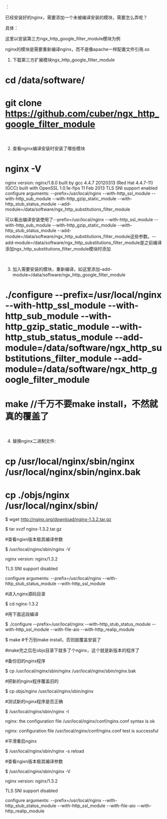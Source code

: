 ：

已经安装好的nginx，需要添加一个未被编译安装的模块，需要怎么弄呢？

具体：

这里以安装第三方ngx_http_google_filter_module模块为例

nginx的模块是需要重新编译nginx，而不是像apache一样配置文件引用.so

1. 下载第三方扩展模块ngx_http_google_filter_module

# cd /data/software/
# git clone https://github.com/cuber/ngx_http_google_filter_module

 

2. 查看nginx编译安装时安装了哪些模块

# nginx -V
nginx version: nginx/1.8.0
built by gcc 4.4.7 20120313 (Red Hat 4.4.7-11) (GCC) 
built with OpenSSL 1.0.1e-fips 11 Feb 2013
TLS SNI support enabled
configure arguments: --prefix=/usr/local/nginx --with-http_ssl_module --with-http_sub_module --with-http_gzip_static_module --with-http_stub_status_module --add-module=/data/software/ngx_http_substitutions_filter_module

可以看出编译安装使用了--prefix=/usr/local/nginx --with-http_ssl_module --with-http_sub_module --with-http_gzip_static_module --with-http_stub_status_module --add-module=/data/software/ngx_http_substitutions_filter_module这些参数。--add-module=/data/software/ngx_http_substitutions_filter_module是之前编译添加ngx_http_substitutions_filter_module模块时添加

 

3. 加入需要安装的模块，重新编译，如这里添加–add-module=/data/software/ngx_http_google_filter_module

# ./configure --prefix=/usr/local/nginx --with-http_ssl_module --with-http_sub_module --with-http_gzip_static_module --with-http_stub_status_module --add-module=/data/software/ngx_http_substitutions_filter_module --add-module=/data/software/ngx_http_google_filter_module
# make    //千万不要make install，不然就真的覆盖了

 

4. 替换nginx二进制文件:

# cp /usr/local/nginx/sbin/nginx /usr/local/nginx/sbin/nginx.bak
# cp ./objs/nginx /usr/local/nginx/sbin/



















$ wget http://nginx.org/download/nginx-1.3.2.tar.gz



$ tar xvzf nginx-1.3.2.tar.gz



#查看ngixn版本极其编译参数 



$ /usr/local/nginx/sbin/nginx -V



nginx version: nginx/1.3.2

TLS SNI support disabled

configure arguments: --prefix=/usr/local/nginx --with-http_stub_status_module --with-http_ssl_module 



#进入nginx源码目录



$ cd nginx-1.3.2



#用下面这段编译



$ ./configure --prefix=/usr/local/nginx --with-http_stub_status_module --with-http_ssl_module --with-file-aio  --with-http_realip_module



$ make #千万别make install，否则就覆盖安装了



#make完之后在objs目录下就多了个nginx，这个就是新版本的程序了



#备份旧的nginx程序



$ cp /usr/local/nginx/sbin/nginx /usr/local/nginx/sbin/nginx.bak



#把新的nginx程序覆盖旧的



$ cp objs/nginx /usr/local/nginx/sbin/nginx



#测试新的nginx程序是否正确



$ /usr/local/nginx/sbin/nginx -t



nginx: the configuration file /usr/local/nginx/conf/nginx.conf syntax is ok

nginx: configuration file /usr/local/nginx/conf/nginx.conf test is successful



#平滑重启nginx



$ /usr/local/nginx/sbin/nginx -s reload



#查看ngixn版本极其编译参数



$ /usr/local/nginx/sbin/nginx -V



nginx version: nginx/1.3.2

TLS SNI support disabled

configure arguments: --prefix=/usr/local/nginx --with-http_stub_status_module --with-http_ssl_module --with-file-aio --with-http_realip_module